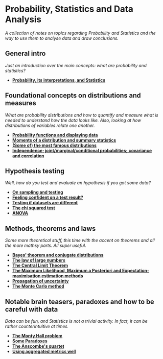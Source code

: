 # Probability, Statistics and Data Analysis

*A collection of notes on topics regarding Probability and Statistics and the way to use them to analyse data and draw conclusions.*


## General intro

*Just an introduction over the main concepts: what are probability and statistics?*

* [**Probability, its interpretations, and Statistics**](http://nbviewer.jupyter.org/github/martinapugliese/tales-science-data/blob/master/prob-stats-data-analysis/prob-interpretations-stats.ipynb)


## Foundational concepts on distributions and measures

*What are probability distributions and how to quantify and measure what is needed to understand how the data looks like. Also, looking at how distributions of variables relate one another.*

* [**Probability functions and displaying data**](http://nbviewer.jupyter.org/github/martinapugliese/tales-science-data/blob/master/prob-stats-data-analysis/foundational/probfunctions-displaying.ipynb)
* [**Moments of a distribution and summary statistics**](http://nbviewer.jupyter.org/github/martinapugliese/tales-science-data/blob/master/prob-stats-data-analysis/foundational/moments-summarystats.ipynb)
* [**(Some of) the most famous distributions**](http://nbviewer.jupyter.org/github/martinapugliese/tales-science-data/blob/master/prob-stats-data-analysis/foundational/famous-distributions.ipynb)
* [**Independence; joint/marginal/conditional probabilities; covariance and correlation**](http://nbviewer.jupyter.org/github/martinapugliese/tales-science-data/blob/master/prob-stats-data-analysis/foundational/independence-joint-marg-conditional-covariance.ipynb)


## Hypothesis testing

*Well, how do you test and evaluate an hypothesis if you got some data?*

* [**On sampling and testing**](http://nbviewer.jupyter.org/github/martinapugliese/tales-science-data/blob/master/prob-stats-data-analysis/testing/sampling-testing.ipynb)
* [**Feeling confident on a test result?**](http://nbviewer.jupyter.org/github/martinapugliese/tales-science-data/blob/master/prob-stats-data-analysis/testing/confident.ipynb)
* [**Testing if datasets are different**](http://nbviewer.jupyter.org/github/martinapugliese/tales-science-data/blob/master/prob-stats-data-analysis/testing/datasets-different.ipynb)
* [**The chi squared test**](http://nbviewer.jupyter.org/github/martinapugliese/tales-science-data/blob/master/prob-stats-data-analysis/testing/chi-squared.ipynb)
* [**ANOVA**](http://nbviewer.jupyter.org/github/martinapugliese/tales-science-data/blob/master/prob-stats-data-analysis/testing/anova.ipynb)


## Methods, theorems and laws

*Some more theoretical stuff, this time with the accent on theorems and all the more mathsy parts. All super useful.*

* [**Bayes' theorem and conjugate distributions**](http://nbviewer.jupyter.org/github/martinapugliese/tales-science-data/blob/master/prob-stats-data-analysis/methods-theorems-laws/bayes-conjugate.ipynb)
* [**The law of large numbers**](http://nbviewer.jupyter.org/github/martinapugliese/tales-science-data/blob/master/prob-stats-data-analysis/methods-theorems-laws/lln.ipynb)
* [**The Central Limit Theorem**](http://nbviewer.jupyter.org/github/martinapugliese/tales-science-data/blob/master/prob-stats-data-analysis/methods-theorems-laws/clt.ipynb)
* [**The Maximum Likelihood, Maximum a Posteriori and Expectation-maximisation estimation methods**](http://nbviewer.jupyter.org/github/martinapugliese/tales-science-data/blob/master/prob-stats-data-analysis/methods-theorems-laws/mle-map-em.ipynb)
* [**Propagation of uncertainty**](http://nbviewer.jupyter.org/github/martinapugliese/tales-science-data/blob/master/prob-stats-data-analysis/methods-theorems-laws/error-propagation.ipynb)
* [**The Monte Carlo method**](http://nbviewer.jupyter.org/github/martinapugliese/tales-science-data/blob/master/prob-stats-data-analysis/methods-theorems-laws/monte-carlo.ipynb)



## Notable brain teasers, paradoxes and how to be careful with data

*Data can be fun, and Statistics is not a trivial activity. In fact, it can be rather counterintuitive at times.*

* [**The Monty Hall problem**](http://nbviewer.jupyter.org/github/martinapugliese/tales-science-data/blob/master/prob-stats-data-analysis/brain-teasers-paradoxes-carefulness/monty-hall.ipynb)
* [**Some Paradoxes**](http://nbviewer.jupyter.org/github/martinapugliese/tales-science-data/blob/master/prob-stats-data-analysis/brain-teasers-paradoxes-carefulness/paradoxes.ipynb)
* [**The Anscombe's quartet**](http://nbviewer.jupyter.org/github/martinapugliese/tales-science-data/blob/master/prob-stats-data-analysis/brain-teasers-paradoxes-carefulness/anscombes-quartet.ipynb)
* [**Using aggregated metrics well**](http://nbviewer.jupyter.org/github/martinapugliese/tales-science-data/blob/master/prob-stats-data-analysis/brain-teasers-paradoxes-carefulness/use-of-aggregated-metrics.ipynb)
